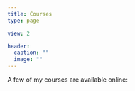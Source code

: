 ```yaml
---
title: Courses
type: page

view: 2

header:
  caption: ""
  image: ""
---
```


A few of my courses are available online:

